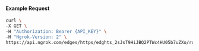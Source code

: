 <!-- Code generated for API Clients. DO NOT EDIT. -->

#### Example Request

```bash
curl \
-X GET \
-H "Authorization: Bearer {API_KEY}" \
-H "Ngrok-Version: 2" \
https://api.ngrok.com/edges/https/edghts_2sJsT9HiJBQ2PTWc4HU05b7uZXo/routes/edghtsrt_2sJsT9Ks0lsuOUsvpRbhhhTMf0W/request_headers
```
